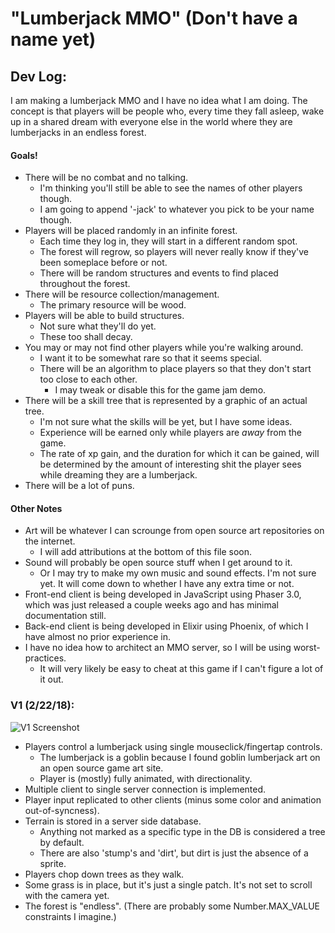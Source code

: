 # "Lumberjack MMO" (Don't have a name yet)

## Dev Log:
I am making a lumberjack MMO and I have no idea what I am doing. The concept is that players will be people who, every time 
they fall asleep, wake up in a shared dream with everyone else in the world where they are lumberjacks in an endless forest.

#### Goals!
* There will be no combat and no talking. 
  * I'm thinking you'll still be able to see the names of other players though.
  * I am going to append '-jack' to whatever you pick to be your name though.
* Players will be placed randomly in an infinite forest. 
  * Each time they log in, they will start in a different random spot. 
  * The forest will regrow, so players will never really know if they've been someplace before or not. 
  * There will be random structures and events to find placed throughout the forest.
* There will be resource collection/management.
  * The primary resource will be wood.
* Players will be able to build structures.
  * Not sure what they'll do yet.
  * These too shall decay.
* You may or may not find other players while you're walking around. 
  * I want it to be somewhat rare so that it seems special.
  * There will be an algorithm to place players so that they don't start too close to each other.
    * I may tweak or disable this for the game jam demo.
* There will be a skill tree that is represented by a graphic of an actual tree.
  * I'm not sure what the skills will be yet, but I have some ideas.
  * Experience will be earned only while players are _away_ from the game.
  * The rate of xp gain, and the duration for which it can be gained, will be determined by the amount of interesting shit the player sees while dreaming they are a lumberjack.
* There will be a lot of puns.

#### Other Notes
* Art will be whatever I can scrounge from open source art repositories on the internet.
  * I will add attributions at the bottom of this file soon.
* Sound will probably be open source stuff when I get around to it.
  * Or I may try to make my own music and sound effects. I'm not sure yet. It will come down to whether I have any extra time or not.
* Front-end client is being developed in JavaScript using Phaser 3.0, which was just released a couple weeks ago and has minimal documentation still.
* Back-end client is being developed in Elixir using Phoenix, of which I have almost no prior experience in.
* I have no idea how to architect an MMO server, so I will be using worst-practices.
  * It will very likely be easy to cheat at this game if I can't figure a lot of it out.

### V1 (2/22/18):
![V1 Screenshot](https://github.com/cznrhubarb/lj-client/blob/master/ScreenshotFriday_v1.gif?raw=true)
* Players control a lumberjack using single mouseclick/fingertap controls.
  * The lumberjack is a goblin because I found goblin lumberjack art on an open source game art site.
  * Player is (mostly) fully animated, with directionality.
* Multiple client to single server connection is implemented.
* Player input replicated to other clients (minus some color and animation out-of-syncness).
* Terrain is stored in a server side database. 
  * Anything not marked as a specific type in the DB is considered a tree by default.
  * There are also 'stump's and 'dirt', but dirt is just the absence of a sprite.
* Players chop down trees as they walk.
* Some grass is in place, but it's just a single patch. It's not set to scroll with the camera yet.
* The forest is "endless". (There are probably some Number.MAX_VALUE constraints I imagine.)
